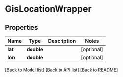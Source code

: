 # GisLocationWrapper

## Properties
Name | Type | Description | Notes
------------ | ------------- | ------------- | -------------
**lat** | **double** |  | [optional] 
**lon** | **double** |  | [optional] 

[[Back to Model list]](../README.md#documentation-for-models) [[Back to API list]](../README.md#documentation-for-api-endpoints) [[Back to README]](../README.md)


